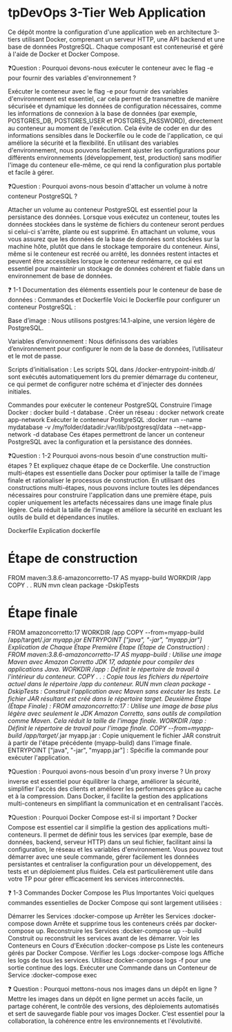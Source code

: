 # tpDevOps 3-Tier Web Application 
Ce dépôt montre la configuration d'une application web en architecture 3-tiers utilisant Docker, comprenant un serveur HTTP, une API backend et une base de données PostgreSQL. Chaque composant est conteneurisé et géré à l'aide de Docker et Docker Compose.

❓Question : Pourquoi devons-nous exécuter le conteneur avec le flag -e pour fournir des variables d'environnement ?

 Exécuter le conteneur avec le flag -e pour fournir des variables d'environnement est essentiel, car cela permet de transmettre de manière sécurisée et dynamique les données de configuration nécessaires, comme les informations de connexion à la base de données (par exemple, POSTGRES_DB, POSTGRES_USER et POSTGRES_PASSWORD), directement au conteneur au moment de l'exécution. Cela évite de coder en dur des informations sensibles dans le Dockerfile ou le code de l'application, ce qui améliore la sécurité et la flexibilité. En utilisant des variables d'environnement, nous pouvons facilement ajuster les configurations pour différents environnements (développement, test, production) sans modifier l'image du conteneur elle-même, ce qui rend la configuration plus portable et facile à gérer.
 
 ❓Question : Pourquoi avons-nous besoin d'attacher un volume à notre conteneur PostgreSQL ?

  Attacher un volume au conteneur PostgreSQL est essentiel pour la persistance des données. Lorsque vous exécutez un conteneur, toutes les données stockées dans le système de fichiers du conteneur seront perdues si celui-ci s'arrête, plante ou est supprimé. En attachant un volume, vous vous assurez que les données de la base de données sont stockées sur la machine hôte, plutôt que dans le stockage temporaire du conteneur. Ainsi, même si le conteneur est recréé ou arrêté, les données restent intactes et peuvent être accessibles lorsque le conteneur redémarre, ce qui est essentiel pour maintenir un stockage de données cohérent et fiable dans un environnement de base de données.
  
  ❓ 1-1 Documentation des éléments essentiels pour le conteneur de base de données : Commandes et Dockerfile
     Voici le Dockerfile pour configurer un conteneur PostgreSQL :

Base d’image : Nous utilisons postgres:14.1-alpine, une version légère de PostgreSQL.

Variables d’environnement : Nous définissons des variables d’environnement pour configurer le nom de la base de données, l’utilisateur et le mot de passe.

Scripts d’initialisation : Les scripts SQL dans /docker-entrypoint-initdb.d/ sont exécutés automatiquement lors du premier démarrage du conteneur, ce qui permet de configurer notre schéma et d'injecter des données initiales.

Commandes pour exécuter le conteneur PostgreSQL
Construire l’image Docker : docker build -t database .
Créer un réseau : docker network create app-network
Exécuter le conteneur PostgreSQL :docker run --name mydatabase -v /my/folder/datadir:/var/lib/postgresql/data --net=app-network -d database
Ces étapes permettront de lancer un conteneur PostgreSQL avec la configuration et la persistance des données.

❓Question : 1-2 Pourquoi avons-nous besoin d'une construction multi-étapes ? Et expliquez chaque étape de ce Dockerfile.
  Une construction multi-étapes est essentielle dans Docker pour optimiser la taille de l'image finale et rationaliser le processus de construction. En utilisant des constructions multi-étapes, nous pouvons inclure toutes les dépendances nécessaires pour construire l'application dans une première étape, puis copier uniquement les artefacts nécessaires dans une image finale plus légère. Cela réduit la taille de l'image et améliore la sécurité en excluant les outils de build et dépendances inutiles.

Dockerfile Explication
dockerfile
# Étape de construction
FROM maven:3.8.6-amazoncorretto-17 AS myapp-build
WORKDIR /app
COPY . .
RUN mvn clean package -DskipTests

# Étape finale
FROM amazoncorretto:17
WORKDIR /app
COPY --from=myapp-build /app/target/*.jar myapp.jar
ENTRYPOINT ["java", "-jar", "myapp.jar"]
Explication de Chaque Étape
Première Étape (Étape de Construction) :
FROM maven:3.8.6-amazoncorretto-17 AS myapp-build : Utilise une image Maven avec Amazon Corretto JDK 17, adaptée pour compiler des applications Java.
WORKDIR /app : Définit le répertoire de travail à l'intérieur du conteneur.
COPY . . : Copie tous les fichiers du répertoire actuel dans le répertoire /app du conteneur.
RUN mvn clean package -DskipTests : Construit l'application avec Maven sans exécuter les tests. Le fichier JAR résultant est créé dans le répertoire target.
Deuxième Étape (Étape Finale) :
FROM amazoncorretto:17 : Utilise une image de base plus légère avec seulement le JDK Amazon Corretto, sans outils de compilation comme Maven. Cela réduit la taille de l'image finale.
WORKDIR /app : Définit le répertoire de travail pour l'image finale.
COPY --from=myapp-build /app/target/*.jar myapp.jar : Copie uniquement le fichier JAR construit à partir de l'étape précédente (myapp-build) dans l'image finale.
ENTRYPOINT ["java", "-jar", "myapp.jar"] : Spécifie la commande pour exécuter l'application.

❓Question : Pourquoi avons-nous besoin d'un proxy inverse ?
Un proxy inverse est essentiel pour équilibrer la charge, améliorer la sécurité, simplifier l'accès des clients et améliorer les performances grâce au cache et à la compression. Dans Docker, il facilite la gestion des applications multi-conteneurs en simplifiant la communication et en centralisant l'accès.

❓Question : Pourquoi Docker Compose est-il si important ?
  Docker Compose est essentiel car il simplifie la gestion des applications multi-conteneurs. Il permet de définir tous les services (par exemple, base de données, backend, serveur HTTP) dans un seul fichier, facilitant ainsi la configuration, le réseau et les variables d'environnement. Vous pouvez tout démarrer avec une seule commande, gérer facilement les données persistantes et centraliser la configuration pour un développement, des tests et un déploiement plus fluides. Cela est particulièrement utile dans votre TP pour gérer efficacement les services interconnectés.

❓ 1-3 Commandes Docker Compose les Plus Importantes
  Voici quelques commandes essentielles de Docker Compose qui sont largement utilisées :

Démarrer les Services :docker-compose up
Arrêter les Services  :docker-compose down
Arrête et supprime tous les conteneurs créés par docker-compose up.
Reconstruire les Services :docker-compose up --build
Construit ou reconstruit les services avant de les démarrer.
Voir les Conteneurs en Cours d'Exécution :docker-compose ps
Liste les conteneurs gérés par Docker Compose.
Vérifier les Logs :docker-compose logs
Affiche les logs de tous les services. Utilisez docker-compose logs -f pour une sortie continue des logs.
Exécuter une Commande dans un Conteneur de Service :docker-compose exec <nom-du-service> <commande>

❓ Question : Pourquoi mettons-nous nos images dans un dépôt en ligne ?
  Mettre les images dans un dépôt en ligne permet un accès facile, un partage cohérent, le contrôle des versions, des déploiements automatisés et sert de sauvegarde fiable pour vos images Docker. C’est essentiel pour la collaboration, la cohérence entre les environnements et l'évolutivité.

